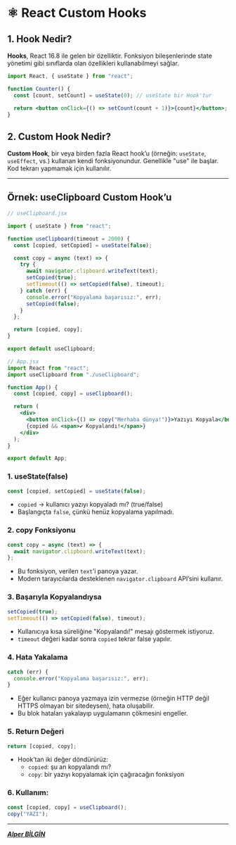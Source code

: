 # ⚛️ **React Custom Hooks**

## 1. Hook Nedir?

**Hooks**, React 16.8 ile gelen bir özelliktir. Fonksiyon bileşenlerinde state yönetimi gibi sınıflarda olan özellikleri kullanabilmeyi sağlar.

```jsx
import React, { useState } from "react";

function Counter() {
  const [count, setCount] = useState(0); // useState bir Hook'tur

  return <button onClick={() => setCount(count + 1)}>{count}</button>;
}
```

## 2. Custom Hook Nedir?

**Custom Hook**, bir veya birden fazla React hook’u (örneğin: `useState`, `useEffect`, vs.) kullanan kendi fonksiyonundur. Genellikle "use" ile başlar. Kod tekrarı yapmamak için kullanılır.

---

## **Örnek: useClipboard Custom Hook’u**

```jsx
// useClipboard.jsx

import { useState } from "react";

function useClipboard(timeout = 2000) {
  const [copied, setCopied] = useState(false);

  const copy = async (text) => {
    try {
      await navigator.clipboard.writeText(text);
      setCopied(true);
      setTimeout(() => setCopied(false), timeout);
    } catch (err) {
      console.error("Kopyalama başarısız:", err);
      setCopied(false);
    }
  };

  return [copied, copy];
}

export default useClipboard;
```

```jsx
// App.jsx
import React from "react";
import useClipboard from "./useClipboard";

function App() {
  const [copied, copy] = useClipboard();

  return (
    <div>
      <button onClick={() => copy("Merhaba dünya!")}>Yazıyı Kopyala</button>
      {copied && <span>✔️ Kopyalandı!</span>}
    </div>
  );
}

export default App;
```

### 1. useState(false)

```jsx
const [copied, setCopied] = useState(false);
```

- `copied` → kullanıcı yazıyı kopyaladı mı? (true/false)
- Başlangıçta `false`, çünkü henüz kopyalama yapılmadı.

### 2. copy Fonksiyonu

```jsx
const copy = async (text) => {
  await navigator.clipboard.writeText(text);
};
```

- Bu fonksiyon, verilen `text`’i panoya yazar.
- Modern tarayıcılarda desteklenen `navigator.clipboard` API’sini kullanır.

### 3. Başarıyla Kopyalandıysa

```jsx
setCopied(true);
setTimeout(() => setCopied(false), timeout);
```

- Kullanıcıya kısa süreliğine "Kopyalandı!" mesajı göstermek istiyoruz.
- `timeout` değeri kadar sonra `copied` tekrar false yapılır.

### 4. Hata Yakalama

```jsx
catch (err) {
  console.error("Kopyalama başarısız:", err);
}
```

- Eğer kullanıcı panoya yazmaya izin vermezse (örneğin HTTP değil HTTPS olmayan bir sitedeysen), hata oluşabilir.
- Bu blok hataları yakalayıp uygulamanın çökmesini engeller.

### 5. Return Değeri

```jsx
return [copied, copy];
```

- Hook’tan iki değer döndürürüz:
  - `copied`: şu an kopyalandı mı?
  - `copy`: bir yazıyı kopyalamak için çağıracağın fonksiyon

### 6. Kullanım:

```jsx
const [copied, copy] = useClipboard();
copy("YAZI");
```

---

**_[Alper BİLGİN](https://github.com/Alper-Bilgin)_**
